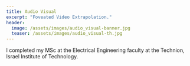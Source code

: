 ```yaml
---
title: Audio Visual
excerpt: "Foveated Video Extrapolation."
header:
  image: /assets/images/audio_visual-banner.jpg
  teaser: /assets/images/audio_visual-th.jpg
---
```


I completed my MSc at the Electrical Engineering faculty at the Technion, Israel Institute of Technology.
